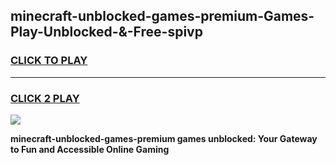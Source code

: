 
## minecraft-unblocked-games-premium-Games-Play-Unblocked-&-Free-spivp
<h3>
<a href="https://premium76.site?title=minecraft-unblocked-games-premium&ref=24A">CLICK TO PLAY</a></h3>
<hr>

<h3>
<a href="https://premium76.site?title=minecraft-unblocked-games-premium&ref=24A">CLICK 2 PLAY</a>
  
</h3>

<a href="https://premium76.site?title=minecraft-unblocked-games-premium&ref=24A"><img src="https://clearcache.store/games.png"></a>


**minecraft-unblocked-games-premium games unblocked: Your Gateway to Fun and Accessible Online Gaming**
